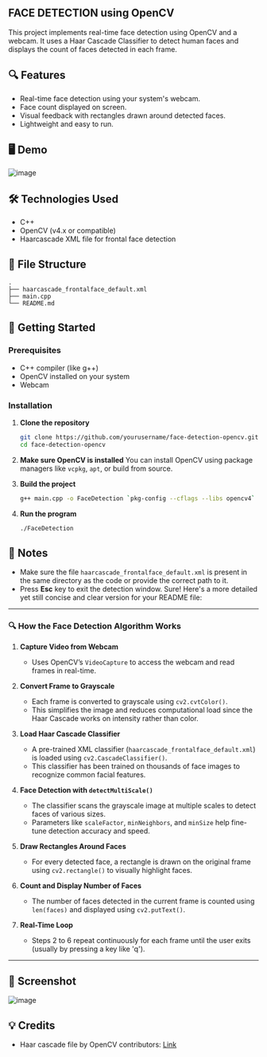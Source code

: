 ## FACE DETECTION using OpenCV

This project implements real-time face detection using OpenCV and a webcam. It uses a Haar Cascade Classifier to detect human faces and displays the count of faces detected in each frame.

## 🔍 Features

- Real-time face detection using your system's webcam.
- Face count displayed on screen.
- Visual feedback with rectangles drawn around detected faces.
- Lightweight and easy to run.

## 🖥️ Demo

![image](https://github.com/user-attachments/assets/a5d3912c-aa2c-431c-bffa-74fb79977037)


## 🛠️ Technologies Used

- C++
- OpenCV (v4.x or compatible)
- Haarcascade XML file for frontal face detection

## 📂 File Structure

```
.
├── haarcascade_frontalface_default.xml
├── main.cpp
└── README.md
```

## 🚀 Getting Started

### Prerequisites

- C++ compiler (like g++)
- OpenCV installed on your system
- Webcam

### Installation

1. **Clone the repository**
   ```bash
   git clone https://github.com/yourusername/face-detection-opencv.git
   cd face-detection-opencv
   ```

2. **Make sure OpenCV is installed**
   You can install OpenCV using package managers like `vcpkg`, `apt`, or build from source.

3. **Build the project**
   ```bash
   g++ main.cpp -o FaceDetection `pkg-config --cflags --libs opencv4`
   ```

4. **Run the program**
   ```bash
   ./FaceDetection
   ```

## 📁 Notes

- Make sure the file `haarcascade_frontalface_default.xml` is present in the same directory as the code or provide the correct path to it.
- Press **Esc** key to exit the detection window.
Sure! Here's a more detailed yet still concise and clear version for your README file:

---

### 🔍 How the Face Detection Algorithm Works

1. **Capture Video from Webcam**  
   - Uses OpenCV’s `VideoCapture` to access the webcam and read frames in real-time.

2. **Convert Frame to Grayscale**  
   - Each frame is converted to grayscale using `cv2.cvtColor()`.  
   - This simplifies the image and reduces computational load since the Haar Cascade works on intensity rather than color.

3. **Load Haar Cascade Classifier**  
   - A pre-trained XML classifier (`haarcascade_frontalface_default.xml`) is loaded using `cv2.CascadeClassifier()`.  
   - This classifier has been trained on thousands of face images to recognize common facial features.

4. **Face Detection with `detectMultiScale()`**  
   - The classifier scans the grayscale image at multiple scales to detect faces of various sizes.  
   - Parameters like `scaleFactor`, `minNeighbors`, and `minSize` help fine-tune detection accuracy and speed.

5. **Draw Rectangles Around Faces**  
   - For every detected face, a rectangle is drawn on the original frame using `cv2.rectangle()` to visually highlight faces.

6. **Count and Display Number of Faces**  
   - The number of faces detected in the current frame is counted using `len(faces)` and displayed using `cv2.putText()`.

7. **Real-Time Loop**  
   - Steps 2 to 6 repeat continuously for each frame until the user exits (usually by pressing a key like 'q').

---

## 📸 Screenshot

![image](https://github.com/user-attachments/assets/e991d044-8f4e-4201-8b0e-b57c2d93cf13)


## 💡 Credits

- Haar cascade file by OpenCV contributors: [Link](https://github.com/opencv/opencv/tree/master/data/haarcascades)


